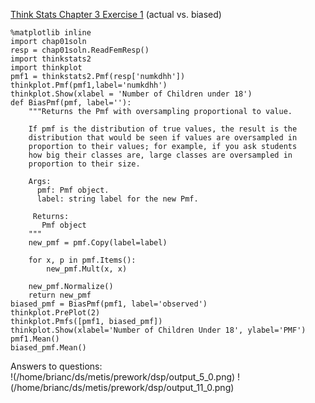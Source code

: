 [Think Stats Chapter 3 Exercise 1](http://greenteapress.com/thinkstats2/html/thinkstats2004.html#toc31) (actual vs. biased)

>>   

```  
%matplotlib inline
import chap01soln
resp = chap01soln.ReadFemResp()
import thinkstats2
import thinkplot
pmf1 = thinkstats2.Pmf(resp['numkdhh'])
thinkplot.Pmf(pmf1,label='numkdhh')
thinkplot.Show(xlabel = 'Number of Children under 18') 
def BiasPmf(pmf, label=''):
    """Returns the Pmf with oversampling proportional to value.

    If pmf is the distribution of true values, the result is the
    distribution that would be seen if values are oversampled in
    proportion to their values; for example, if you ask students
    how big their classes are, large classes are oversampled in
    proportion to their size.

    Args:
      pmf: Pmf object.
      label: string label for the new Pmf.

     Returns:
       Pmf object
    """
    new_pmf = pmf.Copy(label=label)

    for x, p in pmf.Items():
        new_pmf.Mult(x, x)
        
    new_pmf.Normalize()
    return new_pmf  
biased_pmf = BiasPmf(pmf1, label='observed')  
thinkplot.PrePlot(2)
thinkplot.Pmfs([pmf1, biased_pmf])
thinkplot.Show(xlabel='Number of Children Under 18', ylabel='PMF')
pmf1.Mean()
biased_pmf.Mean()
```
Answers to questions:  
!(/home/brianc/ds/metis/prework/dsp/output_5_0.png)
!(/home/brianc/ds/metis/prework/dsp/output_11_0.png)



